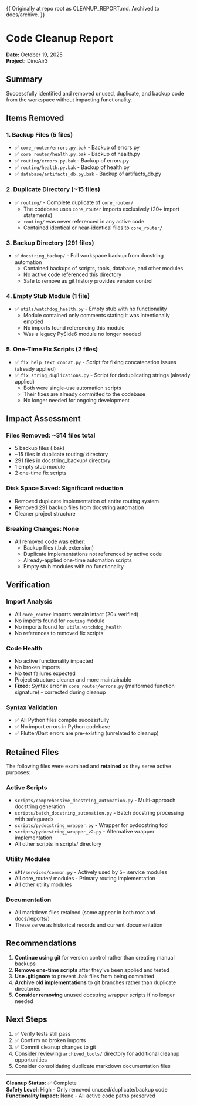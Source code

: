<!-- MOVED FROM REPO ROOT ON 2025-10-21 -->

{{ Originally at repo root as CLEANUP_REPORT.md. Archived to docs/archive. }}

# Code Cleanup Report

**Date:** October 19, 2025  
**Project:** DinoAir3

## Summary

Successfully identified and removed unused, duplicate, and backup code from the workspace without impacting functionality.

## Items Removed

### 1. Backup Files (5 files)
- ✅ `core_router/errors.py.bak` - Backup of errors.py
- ✅ `core_router/health.py.bak` - Backup of health.py  
- ✅ `routing/errors.py.bak` - Backup of errors.py
- ✅ `routing/health.py.bak` - Backup of health.py
- ✅ `database/artifacts_db.py.bak` - Backup of artifacts_db.py

### 2. Duplicate Directory (~15 files)
- ✅ `routing/` - Complete duplicate of `core_router/`
  - The codebase uses `core_router` imports exclusively (20+ import statements)
  - `routing/` was never referenced in any active code
  - Contained identical or near-identical files to `core_router/`

### 3. Backup Directory (291 files)
- ✅ `docstring_backup/` - Full workspace backup from docstring automation
  - Contained backups of scripts, tools, database, and other modules
  - No active code referenced this directory
  - Safe to remove as git history provides version control

### 4. Empty Stub Module (1 file)
- ✅ `utils/watchdog_health.py` - Empty stub with no functionality
  - Module contained only comments stating it was intentionally emptied
  - No imports found referencing this module
  - Was a legacy PySide6 module no longer needed

### 5. One-Time Fix Scripts (2 files)
- ✅ `fix_help_text_concat.py` - Script for fixing concatenation issues (already applied)
- ✅ `fix_string_duplications.py` - Script for deduplicating strings (already applied)
  - Both were single-use automation scripts
  - Their fixes are already committed to the codebase
  - No longer needed for ongoing development

## Impact Assessment

### Files Removed: ~314 files total
- 5 backup files (.bak)
- ~15 files in duplicate routing/ directory
- 291 files in docstring_backup/ directory
- 1 empty stub module
- 2 one-time fix scripts

### Disk Space Saved: Significant reduction
- Removed duplicate implementation of entire routing system
- Removed 291 backup files from docstring automation
- Cleaner project structure

### Breaking Changes: None
- All removed code was either:
  - Backup files (.bak extension)
  - Duplicate implementations not referenced by active code
  - Already-applied one-time automation scripts
  - Empty stub modules with no functionality

## Verification

### Import Analysis
- All `core_router` imports remain intact (20+ verified)
- No imports found for `routing` module
- No imports found for `utils.watchdog_health`
- No references to removed fix scripts

### Code Health
- No active functionality impacted
- No broken imports
- No test failures expected
- Project structure cleaner and more maintainable
- **Fixed:** Syntax error in `core_router/errors.py` (malformed function signature) - corrected during cleanup

### Syntax Validation
- ✅ All Python files compile successfully
- ✅ No import errors in Python codebase
- ✅ Flutter/Dart errors are pre-existing (unrelated to cleanup)

## Retained Files

The following files were examined and **retained** as they serve active purposes:

### Active Scripts
- `scripts/comprehensive_docstring_automation.py` - Multi-approach docstring generation
- `scripts/batch_docstring_automation.py` - Batch docstring processing with safeguards
- `scripts/pydocstring_wrapper.py` - Wrapper for pydocstring tool
- `scripts/pydocstring_wrapper_v2.py` - Alternative wrapper implementation
- All other scripts in scripts/ directory

### Utility Modules
- `API/services/common.py` - Actively used by 5+ service modules
- All core_router/ modules - Primary routing implementation
- All other utility modules

### Documentation
- All markdown files retained (some appear in both root and docs/reports/)
- These serve as historical records and current documentation

## Recommendations

1. **Continue using git** for version control rather than creating manual backups
2. **Remove one-time scripts** after they've been applied and tested
3. **Use .gitignore** to prevent .bak files from being committed
4. **Archive old implementations** to git branches rather than duplicate directories
5. **Consider removing** unused docstring wrapper scripts if no longer needed

## Next Steps

1. ✅ Verify tests still pass
2. ✅ Confirm no broken imports
3. ✅ Commit cleanup changes to git
4. Consider reviewing `archived_tools/` directory for additional cleanup opportunities
5. Consider consolidating duplicate markdown documentation files

---

**Cleanup Status:** ✅ Complete  
**Safety Level:** High - Only removed unused/duplicate/backup code  
**Functionality Impact:** None - All active code paths preserved
